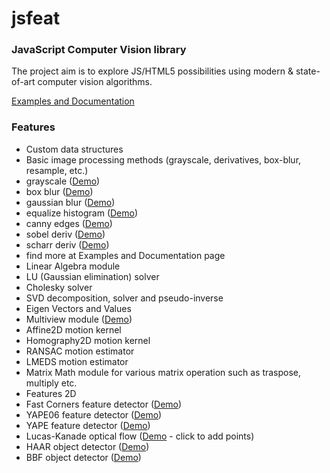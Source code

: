 jsfeat
======

### JavaScript Computer Vision library ###

The project aim is to explore JS/HTML5 possibilities using modern & state-of-art computer vision algorithms.

[Examples and Documentation](http://inspirit.github.com/jsfeat/)

### Features ###

* Custom data structures
* Basic image processing methods (grayscale, derivatives, box-blur, resample, etc.)
 * grayscale ([Demo](http://inspirit.github.com/jsfeat/sample_grayscale.html))
 * box blur ([Demo](http://inspirit.github.com/jsfeat/sample_boxblur.html))
 * gaussian blur ([Demo](http://inspirit.github.com/jsfeat/sample_gaussblur.html))
 * equalize histogram ([Demo](http://inspirit.github.com/jsfeat/sample_equalize_hist.html))
 * canny edges ([Demo](http://inspirit.github.com/jsfeat/sample_canny_edge.html))
 * sobel deriv ([Demo](http://inspirit.github.com/jsfeat/sample_sobel.html))
 * scharr deriv ([Demo](http://inspirit.github.com/jsfeat/sample_scharr.html))
 * find more at Examples and Documentation page
* Linear Algebra module
 * LU (Gaussian elimination) solver
 * Cholesky solver
 * SVD decomposition, solver and pseudo-inverse
 * Eigen Vectors and Values
* Multiview module  ([Demo](http://inspirit.github.com/jsfeat/sample_videostab.html))
 * Affine2D motion kernel
 * Homography2D motion kernel
 * RANSAC motion estimator
 * LMEDS motion estimator
* Matrix Math module for various matrix operation such as traspose, multiply etc.
* Features 2D
 * Fast Corners feature detector ([Demo](http://inspirit.github.com/jsfeat/sample_fast_corners.html))
 * YAPE06 feature detector ([Demo](http://inspirit.github.com/jsfeat/sample_yape06.html))
 * YAPE feature detector ([Demo](http://inspirit.github.com/jsfeat/sample_yape.html))
* Lucas-Kanade optical flow ([Demo](http://inspirit.github.com/jsfeat/sample_oflow_lk.html) - click to add points)
* HAAR object detector ([Demo](http://inspirit.github.com/jsfeat/sample_haar_face.html))
* BBF object detector ([Demo](http://inspirit.github.com/jsfeat/sample_bbf_face.html))

